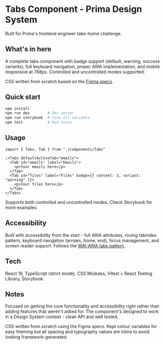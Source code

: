 # Tabs Component - Prima Design System

Built for Prima's frontend engineer take-home challenge.

## What's in here

A complete tabs component with badge support (default, warning, success variants), full keyboard navigation, proper ARIA implementation, and mobile responsive at 768px. Controlled and uncontrolled modes supported.

CSS written from scratch based on the [Figma specs](https://www.figma.com/design/OclakAGLSXDoMKLFvwLNMP/%F0%9F%92%BB-Design-System-Home-Test---Tabs-Component).

## Quick start

```bash
npm install
npm run dev        # Dev server
npm run storybook  # View all variants
npm test           # Run tests
```

## Usage

```tsx
import { Tabs, Tab } from "./components/Tabs"

;<Tabs defaultActiveTab="emails">
  <Tab id="emails" label="Emails">
    <p>Your emails here</p>
  </Tab>
  <Tab id="files" label="Files" badge={{ content: 3, variant: "warning" }}>
    <p>Your files here</p>
  </Tab>
</Tabs>
```

Supports both controlled and uncontrolled modes. Check Storybook for more examples.

## Accessibility

Built with accessibility from the start - full ARIA attributes, roving tabindex pattern, keyboard navigation (arrows, home, end), focus management, and screen reader support. Follows the [WAI-ARIA tabs pattern](https://www.w3.org/WAI/ARIA/apg/patterns/tabs/).

## Tech

React 19, TypeScript (strict mode), CSS Modules, Vitest + React Testing Library, Storybook.

## Notes

Focused on getting the core functionality and accessibility right rather than adding features that weren't asked for. The component's designed to work in a Design System context - clean API and well tested.

CSS written from scratch using the Figma specs. Kept colour variables for easy theming but all spacing and typography values are inline to avoid looking framework-generated.
